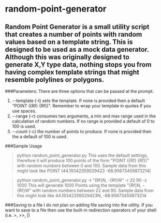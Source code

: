 # random-point-generator
## Random Point Generator is a small utility script that creates a number of points with random values based on a template string. This is designed to be used as a mock data generator. Although this was originally designed to generate X,Y type data, nothing stops you from having complex template strings that might resemble polylines or polygons.

###Parameters:
There are three options that can be passed at the prompt.
1) --template (-t) sets the template. If none is provided then a default "POINT ({Rf} {Rf})". Remember to wrap your template in quotes if you use spaces.
2) --range (-r) consumes two arguments, a min and max range used in the calculation of random numbers. If no range is provided a default of 0 to 100 is used.
3) --count (-c) the number of points to produce. If none is provided then the a default of 100 is used.

###Sample Usage
> python random_point_generator.py
This uses the default settings, therefore it will produce 100 points of the form
"POINT ({Rf} {Rf})" with random numbers between 0 and 100.
Sample data from this might look like POINT (44.19342359029423 -68.95673459873214)

> python random_point_generator.py -t "{Rf}N, -{Rf}W" -r 22 90 -c 1000
This will generate 1000 Points using the template "{Rf}N, -{Rf}W" with random
numbers between 22 and 90. 
Sample data from this might look like 44.19342359029423N, -68.95673459873214

###Saving to a file
I do not plan on adding file saving into the utility. If you want to save to a file then use the built-in redirection operators of your shell (i.e. >, >>, |)